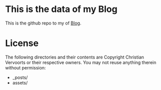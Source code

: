 # This is the data of my Blog

This is the github repo to my of [Blog](http://uberblock.de). 

# License

The following directories and their contents are Copyright Christian 
Vervoorts or their respective owners. You may not reuse anything 
therein without permission:

 - _posts/
 - assets/